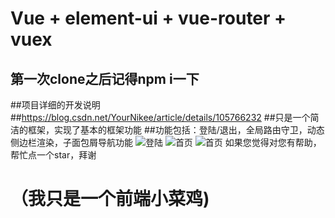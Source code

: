 # Vue + element-ui + vue-router + vuex
## 第一次clone之后记得npm i一下
##项目详细的开发说明
##https://blog.csdn.net/YourNikee/article/details/105766232
##只是一个简洁的框架，实现了基本的框架功能
##功能包括：登陆/退出，全局路由守卫，动态侧边栏渲染，子面包屑导航功能
![登陆](https://github.com/YourNikee/img-file/blob/master/login.jpg)
![首页](https://github.com/YourNikee/img-file/blob/master/index.jpg)
![首页](https://github.com/YourNikee/img-file/blob/master/index2.jpg)
如果您觉得对您有帮助，帮忙点一个star，拜谢
# （我只是一个前端小菜鸡)
